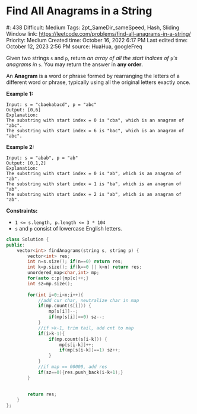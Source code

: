# Find All Anagrams in a String

#: 438
Difficult: Medium
Tags: 2pt_SameDir_sameSpeed, Hash, Sliding Window
link: https://leetcode.com/problems/find-all-anagrams-in-a-string/
Priority: Medium
Created time: October 16, 2022 6:17 PM
Last edited time: October 12, 2023 2:56 PM
source: HuaHua, googleFreq

Given two strings `s` and `p`, return *an array of all the start indices of* `p`*'s anagrams in* `s`. You may return the answer in **any order**.

An **Anagram** is a word or phrase formed by rearranging the letters of a different word or phrase, typically using all the original letters exactly once.

**Example 1:**

```
Input: s = "cbaebabacd", p = "abc"
Output: [0,6]
Explanation:
The substring with start index = 0 is "cba", which is an anagram of "abc".
The substring with start index = 6 is "bac", which is an anagram of "abc".

```

**Example 2:**

```
Input: s = "abab", p = "ab"
Output: [0,1,2]
Explanation:
The substring with start index = 0 is "ab", which is an anagram of "ab".
The substring with start index = 1 is "ba", which is an anagram of "ab".
The substring with start index = 2 is "ab", which is an anagram of "ab".

```

**Constraints:**

- `1 <= s.length, p.length <= 3 * 104`
- `s` and `p` consist of lowercase English letters.

```cpp
class Solution {
public:
    vector<int> findAnagrams(string s, string p) {
        vector<int> res;
        int n=s.size(); if(n==0) return res;
        int k=p.size(); if(k==0 || k>n) return res;
        unordered_map<char,int> mp;
        for(auto c:p){mp[c]++;}
        int sz=mp.size();
        
        for(int i=0;i<n;i++){
            //add cur char, neutralize char in map 
            if(mp.count(s[i])) {
                mp[s[i]]--;
                if(mp[s[i]]==0) sz--;
            }
            //if >k-1, trim tail, add cnt to map
            if(i>k-1){
                if(mp.count(s[i-k])) {
                    mp[s[i-k]]++;
                    if(mp[s[i-k]]==1) sz++;
                }
            }
            //if map == 00000, add res
            if(sz==0){res.push_back(i-k+1);}
        }        
        
        
        return res;
    }
};
```